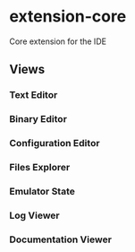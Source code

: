 # extension-core
Core extension for the IDE

## Views
### Text Editor

### Binary Editor

### Configuration Editor

### Files Explorer

### Emulator State

### Log Viewer

### Documentation Viewer

